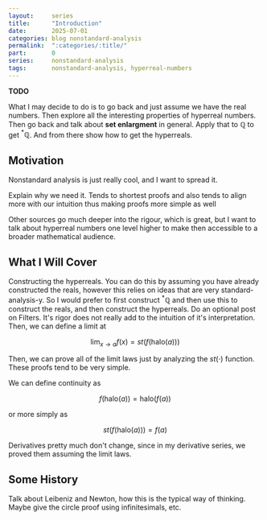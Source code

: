 ```yaml
---
layout:     series
title:      "Introduction"
date:       2025-07-01
categories: blog nonstandard-analysis
permalink:  ":categories/:title/"
part:       0
series:     nonstandard-analysis
tags:       nonstandard-analysis, hyperreal-numbers
---
```


**TODO**

<!-- 
https://arxiv.org/pdf/math/0407178.pdf
-->

What I may decide to do is to go back and just assume we have the real numbers. Then explore all the interesting properties of hyperreal numbers. Then go back and talk about **set enlargment** in general. Apply that to $\mathbb{Q}$ to get ${^* \mathbb{Q}}$. And from there show how to get the hyperreals.

## Motivation

Nonstandard analysis is just really cool, and I want to spread it. 

Explain why we need it. Tends to shortest proofs and also tends to align more with our intuition thus making proofs more simple as well

Other sources go much deeper into the rigour, which is great, but I want to talk about hyperreal numbers one level higher to make then accessible to a broader mathematical audience.

## What I Will Cover

Constructing the hyperreals. You can do this by assuming you have already constructed the reals, however this relies on ideas that are very standard-analysis-y. So I would prefer to first construct $^* \mathbb{Q}$ and then use this to construct the reals, and then construct the hyperreals. Do an optional post on Filters. It's rigor does not really add to the intuition of it's interpretation. Then, we can define a limit at 

$$
\lim_{x \rightarrow a} f(x) = st( f(\text{halo}(a)) )
$$

Then, we can prove all of the limit laws just by analyzing the $st(\cdot)$ function. These proofs tend to be very simple.

We can define continuity as 

$$
f(\text{halo}(a)) = \text{halo}(f(a))
$$ 

or more simply as

$$
st( f(\text{halo}(a)) ) = f(a)
$$

Derivatives pretty much don't change, since in my derivative series, we proved them assuming the limit laws. 

## Some History

Talk about Leibeniz and Newton, how this is the typical way of thinking. Maybe give the circle proof using infinitesimals, etc.